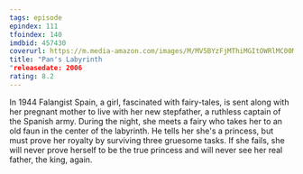 ```yaml
---
tags: episode
epindex: 111
tfoindex: 140
imdbid: 457430
coverurl: https://m.media-amazon.com/images/M/MV5BYzFjMThiMGItOWRlMC00MDI4LThmOGUtYTNlZGZiYWI1YjMyXkEyXkFqcGdeQXVyMjUzOTY1NTc@._V1_SX202_CR0,0,202,300_.jpg
title: "Pan's Labyrinth
"releasedate: 2006
rating: 8.2
---
```


In 1944 Falangist Spain, a girl, fascinated with fairy-tales, is sent along with her pregnant mother to live with her new stepfather, a ruthless captain of the Spanish army. During the night, she meets a fairy who takes her to an old faun in the center of the labyrinth. He tells her she's a princess, but must prove her royalty by surviving three gruesome tasks. If she fails, she will never prove herself to be the true princess and will never see her real father, the king, again.